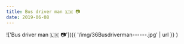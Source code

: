 ```yaml
---
title: Bus driver man 🇱🇰 📷
date: 2019-06-08
---
```


!['Bus driver man 🇱🇰 📷']({{ '/img/36Busdriverman------.jpg' | url }} )
<br>
